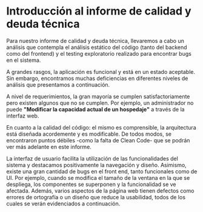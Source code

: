 # Introducción al informe de calidad y deuda técnica

Para nuestro informe de calidad y deuda técnica, llevaremos a cabo un análisis que contempla el análisis estático del código (tanto del backend como del frontend) y el testing exploratorio realizado para encontrar bugs en el sistema.

A grandes rasgos, la aplicación es funcional y está en un estado aceptable. Sin embargo, encontramos muchas deficiencias en diferentes niveles de análisis que presentamos a continuación.

A nivel de requerimientos, la gran mayoría se cumplen satisfactoriamente pero existen algunos que no se cumplen. Por ejemplo, un administrador no puede **"Modificar la capacidad actual de un hospedaje"** a través de la interfaz web.

En cuanto a la calidad del código: el mismo es comprensible, la arquitectura está diseñada acordemente y es modificable. De todos modos, se encontraron puntos débiles -como la falta de Clean Code- que se podrán ver más adelante en este informe.

La interfaz de usuario facilita la utilización de las funcionalidades del sistema y destacamos positivamente la navegación y diseño. Asimismo, existe una gran cantidad de bugs en el front end, tanto funcionales como de UI. Por ejemplo, cuando se modifica el tamaño de la ventana en la que se despliega, los componentes se superponen y la funcionalidad se ve afectada. Además, varios aspectos de la página web tienen defectos como errores de ortografía o un diseño que reduce la usabilidad, todos de los cuales se verán evidenciados a continuación.
